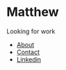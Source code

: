 # Matthew
Looking for work

- [About](/about)
- [Contact](mailto:matthewcantor06@gmail.com)
- [Linkedin](https://www.linkedin.com/in/matthew-cantor-12a786334)
